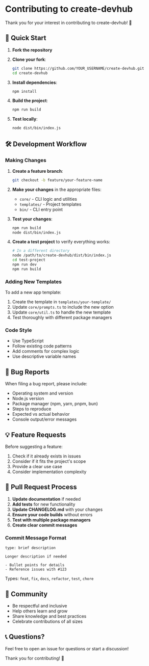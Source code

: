 # Contributing to create-devhub

Thank you for your interest in contributing to create-devhub! 🎉

## 🚀 Quick Start

1. **Fork the repository**
2. **Clone your fork**:
   ```bash
   git clone https://github.com/YOUR_USERNAME/create-devhub.git
   cd create-devhub
   ```

3. **Install dependencies**:
   ```bash
   npm install
   ```

4. **Build the project**:
   ```bash
   npm run build
   ```

5. **Test locally**:
   ```bash
   node dist/bin/index.js
   ```

## 🛠️ Development Workflow

### Making Changes

1. **Create a feature branch**:
   ```bash
   git checkout -b feature/your-feature-name
   ```

2. **Make your changes** in the appropriate files:
   - `core/` - CLI logic and utilities
   - `templates/` - Project templates
   - `bin/` - CLI entry point

3. **Test your changes**:
   ```bash
   npm run build
   node dist/bin/index.js
   ```

4. **Create a test project** to verify everything works:
   ```bash
   # In a different directory
   node /path/to/create-devhub/dist/bin/index.js
   cd test-project
   npm run dev
   npm run build
   ```

### Adding New Templates

To add a new app template:

1. Create the template in `templates/your-template/`
2. Update `core/prompts.ts` to include the new option
3. Update `core/util.ts` to handle the new template
4. Test thoroughly with different package managers

### Code Style

- Use TypeScript
- Follow existing code patterns
- Add comments for complex logic
- Use descriptive variable names

## 🐛 Bug Reports

When filing a bug report, please include:

- Operating system and version
- Node.js version
- Package manager (npm, yarn, pnpm, bun)
- Steps to reproduce
- Expected vs actual behavior
- Console output/error messages

## 💡 Feature Requests

Before suggesting a feature:

1. Check if it already exists in issues
2. Consider if it fits the project's scope
3. Provide a clear use case
4. Consider implementation complexity

## 📝 Pull Request Process

1. **Update documentation** if needed
2. **Add tests** for new functionality
3. **Update CHANGELOG.md** with your changes
4. **Ensure your code builds** without errors
5. **Test with multiple package managers**
6. **Create clear commit messages**

### Commit Message Format

```
type: brief description

Longer description if needed

- Bullet points for details
- Reference issues with #123
```

Types: `feat`, `fix`, `docs`, `refactor`, `test`, `chore`

## 🤝 Community

- Be respectful and inclusive
- Help others learn and grow
- Share knowledge and best practices
- Celebrate contributions of all sizes

## 📞 Questions?

Feel free to open an issue for questions or start a discussion!

Thank you for contributing! 🙏
